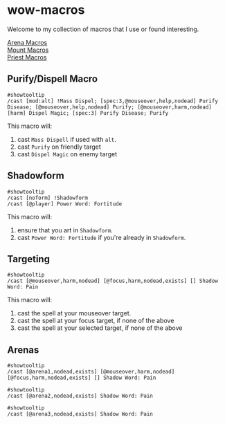# wow-macros

Welcome to my collection of macros that I use or found interesting.

[Arena Macros](arenas.md)  
[Mount Macros](mounts.md)  
[Priest Macros](priests.md)  

## Purify/Dispell Macro

```
#showtooltip
/cast [mod:alt] !Mass Dispel; [spec:3,@mouseover,help,nodead] Purify Disease; [@mouseover,help,nodead] Purify; [@mouseover,harm,nodead] [harm] Dispel Magic; [spec:3] Purify Disease; Purify
```

This macro will:
1. cast `Mass Dispell` if used with `alt`.
2. cast `Purify` on friendly target
3. cast `Dispel Magic` on enemy target

## Shadowform

```
#showtooltip
/cast [noform] !Shadowform
/cast [@player] Power Word: Fortitude
```

This macro will:
1. ensure that you art in `Shadowform`.
2. cast `Power Word: Fortitude` if you're already in `Shadowform`.

## Targeting

```
#showtooltip
/cast [@mouseover,harm,nodead] [@focus,harm,nodead,exists] [] Shadow Word: Pain
```

This macro will:
1. cast the spell at your mouseover target.
2. cast the spell at your focus target, if none of the above
3. cast the spell at your selected target, if none of the above

## Arenas

```
#showtooltip
/cast [@arena1,nodead,exists] [@mouseover,harm,nodead] [@focus,harm,nodead,exists] [] Shadow Word: Pain
```
```
#showtooltip
/cast [@arena2,nodead,exists] Shadow Word: Pain
```
```
#showtooltip
/cast [@arena3,nodead,exists] Shadow Word: Pain
```
